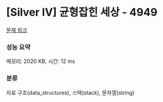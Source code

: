 # [Silver IV] 균형잡힌 세상 - 4949 

[문제 링크](https://www.acmicpc.net/problem/4949) 

### 성능 요약

메모리: 2020 KB, 시간: 12 ms

### 분류

자료 구조(data_structures), 스택(stack), 문자열(string)

